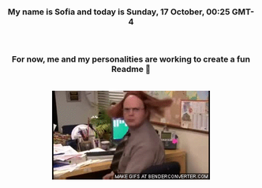 


<div align="center">
<h3 >My name is Sofia and today is Sunday, 17 October, 00:25 GMT-4</h3><br>
<h3 >For now, me and my personalities are working to create a fun Readme 👋
</h3><br>
<img src='img/dwight.gif' alt='working...'/>
</div>
